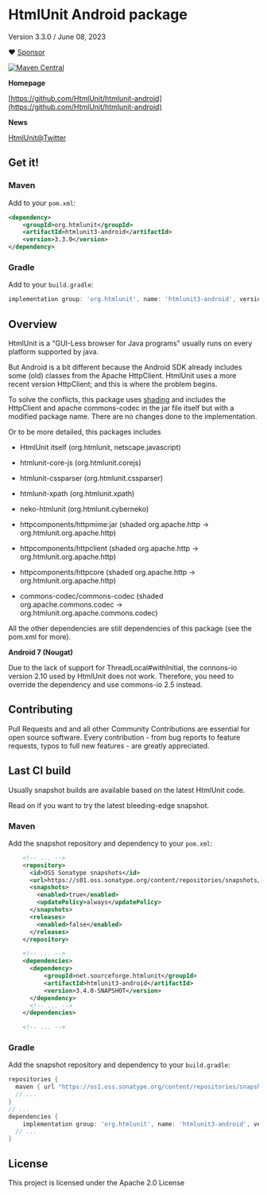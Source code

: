 # HtmlUnit Android package

Version 3.3.0 / June 08, 2023

:heart: [Sponsor](https://github.com/sponsors/rbri)

[![Maven Central](https://maven-badges.herokuapp.com/maven-central/org.htmlunit/htmlunit3-android/badge.svg)](https://maven-badges.herokuapp.com/maven-central/org.htmlunit/htmlunit3-android)

**Homepage**

[https://github.com/HtmlUnit/htmlunit-android](https://github.com/HtmlUnit/htmlunit-android)

**News**

[HtmlUnit@Twitter](https://twitter.com/HtmlUnit "https://twitter.com/HtmlUnit")

## Get it!

### Maven

Add to your `pom.xml`:

```xml
<dependency>
    <groupId>org.htmlunit</groupId>
    <artifactId>htmlunit3-android</artifactId>
    <version>3.3.0</version>
</dependency>
```

### Gradle

Add to your `build.gradle`:

```groovy
implementation group: 'org.htmlunit', name: 'htmlunit3-android', version: '3.3.0'
```

Overview
--------
HtmlUnit is a "GUI-Less browser for Java programs" usually runs on every platform supported by java.

But Android is a bit different because the Android SDK already includes some (old) classes from  the Apache HttpClient.
HtmlUnit uses a more recent version HttpClient; and this is where the problem begins.

To solve the conflicts, this package uses [shading](https://maven.apache.org/plugins/maven-shade-plugin/) and
includes the HttpClient and apache commons-codec in the jar file itself but with a modified package name.
There are no changes done to the implementation.

Or to be more detailed, this packages includes
* HtmlUnit itself (org.htmlunit, netscape.javascript)
* htmlunit-core-js (org.htmlunit.corejs)
* htmlunit-cssparser (org.htmlunit.cssparser)
* htmlunit-xpath (org.htmlunit.xpath)
* neko-htmlunit (org.htmlunit.cyberneko)

* httpcomponents/httpmime:jar (shaded org.apache.http -> org.htmlunit.org.apache.http)
* httpcomponents/httpclient (shaded org.apache.http -> org.htmlunit.org.apache.http)
* httpcomponents/httpcore (shaded org.apache.http -> org.htmlunit.org.apache.http)

* commons-codec/commons-codec (shaded org.apache.commons.codec -> org.htmlunit.org.apache.commons.codec)

All the other dependencies are still dependencies of this package (see the pom.xml for more).

**Android 7 (Nougat)**

Due to the lack of support for ThreadLocal#withInitial, the connons-io version 2.10 used by HtmlUnit does not work.
Therefore, you need to override the dependency and use commons-io 2.5 instead.

Contributing
--------
Pull Requests and and all other Community Contributions are essential for open source software.
Every contribution - from bug reports to feature requests, typos to full new features - are greatly appreciated.


Last CI build
--------
Usually snapshot builds are available based on the latest HtmlUnit code.

Read on if you want to try the latest bleeding-edge snapshot.

### Maven

Add the snapshot repository and dependency to your `pom.xml`: 

```xml
    <!-- ... --> 
    <repository>
      <id>OSS Sonatype snapshots</id>
      <url>https://s01.oss.sonatype.org/content/repositories/snapshots/</url>
      <snapshots>
        <enabled>true</enabled>
        <updatePolicy>always</updatePolicy>
      </snapshots>
      <releases>
        <enabled>false</enabled>
      </releases>
    </repository>

    <!-- ... -->
    <dependencies>
      <dependency>
          <groupId>net.sourceforge.htmlunit</groupId>
          <artifactId>htmlunit3-android</artifactId>
          <version>3.4.0-SNAPSHOT</version>
      </dependency>
      <!-- ... -->
    </dependencies>

    <!-- ... -->
```
  
### Gradle

Add the snapshot repository and dependency to your `build.gradle`:

```groovy
repositories {
  maven { url "https://os1.oss.sonatype.org/content/repositories/snapshots" }
  // ...
}
// ...
dependencies {
    implementation group: 'org.htmlunit', name: 'htmlunit3-android', version: '3.4.0-SNAPSHOT'
  // ...
}
```

License
--------

This project is licensed under the Apache 2.0 License
